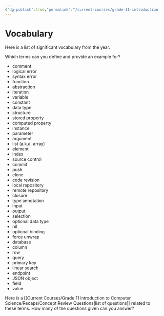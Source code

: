 ```yaml
---
{"dg-publish":true,"permalink":"/current-courses/grade-11-introduction-to-computer-science/recaps/vocabulary/","dgHomeLink":false}
---
```


# Vocabulary

Here is a list of significant vocabulary from the year.

Which terms can you define and provide an example for?

- comment
- logical error
- syntax error
- function
- abstraction
- iteration
- variable
- constant
- data type
- structure
- stored property
- computed property
- instance
- parameter
- argument
- list (a.k.a. array)
- element
- index
- source control
- commit
- push
- clone
- code revision
- local repository
- remote repository
- closure
- type annotation
- input
- output
- selection
- optional data type
- nil
- optional binding
- force unwrap
- database
- column
- row
- query
- primary key
- linear search
- endpoint
- JSON object
- field
- value

Here is a [[Current Courses/Grade 11 Introduction to Computer Science/Recaps/Concept Review Questions\|list of questions]] related to these terms. How many of the questions given can you answer?